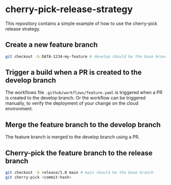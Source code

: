 # cherry-pick-release-strategy

This repository contains a simple example of how to use the cherry-pick release strategy.

## Create a new feature branch

```bash
git checkout -b DATA-1234-my-feature # develop should be the base branch
```

## Trigger a build when a PR is created to the develop branch

The workflows file `.github/workflows/feature.yaml` is triggered when a PR is created to the develop branch.
Or the workflow can be triggered manually, to verify the deployment of your change on the cloud environment.

## Merge the feature branch to the develop branch

The feature branch is merged to the develop branch using a PR.

## Cherry-pick the feature branch to the release branch

```bash
git checkout -b release/1.0 main # main should be the base branch
git cherry-pick <commit-hash>
```

